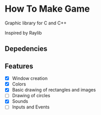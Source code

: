 # How To Make Game

Graphic library for C and C++

Inspired by Raylib

## Depedencies



## Features

- [X] Window creation
- [X] Colors
- [X] Basic drawing of rectangles and images
- [ ] Drawing of circles
- [X] Sounds
- [ ] Inputs and Events